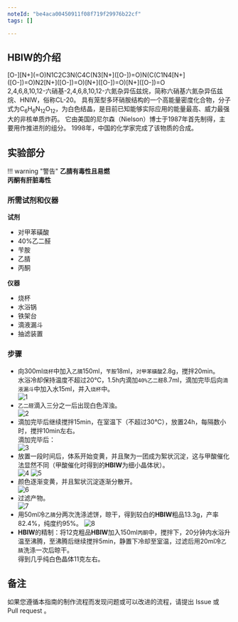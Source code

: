 ```yaml
---
noteId: "be4aca00450911f08f719f29976b22cf"
tags: []

---
```


## HBIW的介绍

<div class="smiles">[O-][N+](=O)N1C2C3N(C4C(N3[N+]([O-])=O)N(C(C1N4[N+]([O-])=O)N2[N+]([O-])=O)[N+]([O-])=O)[N+]([O-])=O</div>
2,4,6,8,10,12-六硝基-2,4,6,8,10,12-六氮杂异伍兹烷，简称六硝基六氮杂异伍兹烷、HNIW，俗称CL-20。  
具有笼型多环硝胺结构的一个高能量密度化合物，分子式为C<sub>6</sub>H<sub>6</sub>N<sub>12</sub>O<sub>12</sub>，为白色结晶，是目前已知能够实际应用的能量最高、威力最强大的非核单质炸药。  
它由美国的尼尔森（Nielson）博士于1987年首先制得，主要用作推进剂的组分。  
1998年，中国的化学家完成了该物质的合成。

## 实验部分

!!! warning "警告"
    **乙腈有毒性且易燃**  
    **丙酮有肝脏毒性**

### 所需试剂和仪器

**试剂** 

* 对甲苯磺酸
* 40%乙二醛
* 苄胺
* 乙腈
* 丙酮

**仪器**

* 烧杯
* 水浴锅
* 铁架台
* 滴液漏斗
* 抽滤装置

### 步骤

* 向300ml`烧杯`中加入`乙腈`150ml，`苄胺`18ml，`对甲苯磺酸`2.8g，搅拌20min。  
水浴冷却保持温度不超过20℃，1.5h内滴加`40%乙二醛`8.7ml，滴加完毕后向`滴液漏斗`中加入水15ml，并入`烧杯`中。  
![1](1.png)  
* `乙二醛`滴入三分之一后出现白色浑浊。  
![2](2.png)  
* 滴加完毕后继续搅拌15min，在室温下（不超过30℃），放置24h，每隔数小时，搅拌10min左右。  
滴加完毕后：  
![3](3.png)  
* 放置一段时间后，体系开始变黄，并且聚为一团成为絮状沉淀，这与甲酸催化法显然不同（甲酸催化时得到的**HBIW**为细小晶体状）。  
![4](4.png) 
![5](5.png)  
* 颜色逐渐变黄，并且絮状沉淀逐渐分散开。  
![6](6.png)  
* 过滤产物。  
![7](7.png)  
* 用50ml冷`乙腈`分两次洗涤滤饼，晾干，得到较白的**HBIW**粗品13.3g，产率82.4%，纯度约95%。 
![8](8.png)  
* **HBIW**的精制：将12克粗品**HBIW**加入150ml`丙酮`中，搅拌下，20分钟内水浴升温至沸腾，至沸腾后继续搅拌5min，静置下冷却至室温，过滤后用20ml冷`乙腈`洗涤一次后晾干。  
得到几乎纯白色晶体11克左右。  

## 备注

如果您遵循本指南的制作流程而发现问题或可以改进的流程，请提出 Issue 或 Pull request 。